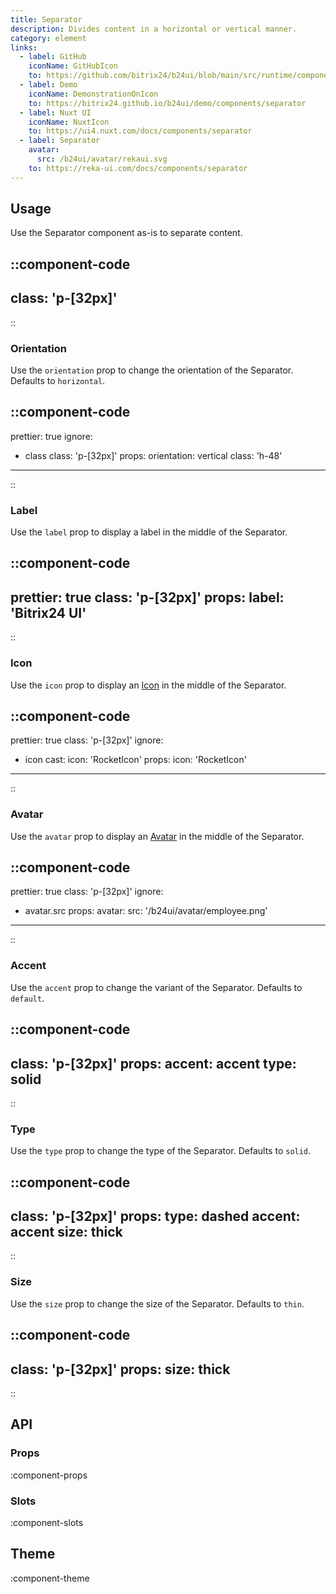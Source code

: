 ```yaml
---
title: Separator
description: Divides content in a horizontal or vertical manner.
category: element
links:
  - label: GitHub
    iconName: GitHubIcon
    to: https://github.com/bitrix24/b24ui/blob/main/src/runtime/components/Separator.vue
  - label: Demo
    iconName: DemonstrationOnIcon
    to: https://bitrix24.github.io/b24ui/demo/components/separator
  - label: Nuxt UI
    iconName: NuxtIcon
    to: https://ui4.nuxt.com/docs/components/separator
  - label: Separator
    avatar:
      src: /b24ui/avatar/rekaui.svg
    to: https://reka-ui.com/docs/components/separator
---
```


## Usage

Use the Separator component as-is to separate content.

::component-code
---
class: 'p-[32px]'
---
::

### Orientation

Use the `orientation` prop to change the orientation of the Separator. Defaults to `horizontal`.

::component-code
---
prettier: true
ignore:
  - class
class: 'p-[32px]'
props:
  orientation: vertical
  class: 'h-48'
---
::

### Label

Use the `label` prop to display a label in the middle of the Separator.

::component-code
---
prettier: true
class: 'p-[32px]'
props:
  label: 'Bitrix24 UI'
---
::

### Icon

Use the `icon` prop to display an [Icon](https://bitrix24.github.io/b24icons/guide/icons.html) in the middle of the Separator.

::component-code
---
prettier: true
class: 'p-[32px]'
ignore:
  - icon
cast:
  icon: 'RocketIcon'
props:
  icon: 'RocketIcon'
---
::

### Avatar

Use the `avatar` prop to display an [Avatar](/docs/components/avatar/) in the middle of the Separator.

::component-code
---
prettier: true
class: 'p-[32px]'
ignore:
  - avatar.src
props:
  avatar:
    src: '/b24ui/avatar/employee.png'
---
::

### Accent

Use the `accent` prop to change the variant of the Separator. Defaults to `default`.

::component-code
---
class: 'p-[32px]'
props:
  accent: accent
  type: solid
---
::

### Type

Use the `type` prop to change the type of the Separator. Defaults to `solid`.

::component-code
---
class: 'p-[32px]'
props:
  type: dashed
  accent: accent
  size: thick
---
::

### Size

Use the `size` prop to change the size of the Separator. Defaults to `thin`.

::component-code
---
class: 'p-[32px]'
props:
  size: thick
---
::

## API

### Props

:component-props

### Slots

:component-slots

## Theme

:component-theme
